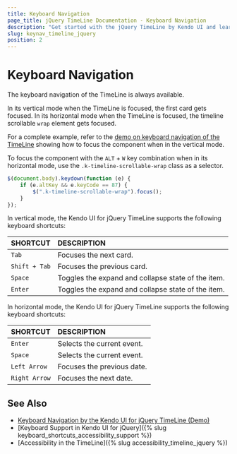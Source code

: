 ```yaml
---
title: Keyboard Navigation
page_title: jQuery TimeLine Documentation - Keyboard Navigation
description: "Get started with the jQuery TimeLine by Kendo UI and learn about the accessibility support it provides through its keyboard navigation functionality."
slug: keynav_timeline_jquery
position: 2
---
```


# Keyboard Navigation

The keyboard navigation of the TimeLine is always available.

In its vertical mode when the TimeLine is focused, the first card gets focused. In its horizontal mode when the TimeLine is focused, the timeline scrollable `wrap` element gets focused.

For a complete example, refer to the [demo on keyboard navigation of the TimeLine](https://demos.telerik.com/kendo-ui/timeline/keyboard-navigation) showing how to focus the component when in the vertical mode.

To focus the component with the `ALT` + `W` key combination when in its horizontal mode, use the `.k-timeline-scrollable-wrap` class as a selector.

```javascript
$(document.body).keydown(function (e) {
    if (e.altKey && e.keyCode == 87) {
        $(".k-timeline-scrollable-wrap").focus();
    }
});
```

In vertical mode, the Kendo UI for jQuery TimeLine supports the following keyboard shortcuts:

| SHORTCUT						| DESCRIPTION				       
|:---                 |:---                      
| `Tab`               | Focuses the next card.   
| `Shift + Tab`       | Focuses the previous card.
| `Space`             | Toggles the expand and collapse state of the item.                                            
| `Enter`             | Toggles the expand and collapse state of the item.

In horizontal mode, the Kendo UI for jQuery TimeLine supports the following keyboard shortcuts:

| SHORTCUT						| DESCRIPTION
|:---                 |:---         
| `Enter`             | Selects the current event.
| `Space`             | Selects the current event.
| `Left Arrow`        | Focuses the previous date.
| `Right Arrow`       | Focuses the next date.   

## See Also

* [Keyboard Navigation by the Kendo UI for jQuery TimeLine (Demo)](https://demos.telerik.com/kendo-ui/timeline/keyboard-navigation)
* [Keyboard Support in Kendo UI for jQuery]({% slug keyboard_shortcuts_accessibility_support %})
* [Accessibility in the TimeLine]({% slug accessibility_timeline_jquery %})
